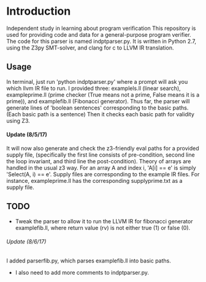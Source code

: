 # Introduction
Independent study in learning about program verification
This repository is used for providing code and data for a general-purpose program verifier. The code for this parser is named indptparser.py. It is written in Python 2.7, using the Z3py SMT-solver, and clang for c to LLVM IR translation.

## Usage
In terminal, just run 'python indptparser.py' where a prompt will ask you which llvm IR file to run. I provided three: examplels.ll (linear search), exampleprime.ll (prime checker (True means not a prime, False means it is a prime)), and examplefib.ll (Fibonacci generator). Thus far, the parser will generate lines of 'boolean sentences' corresponding to the basic paths. (Each basic path is a sentence) Then it checks each basic path for validity using Z3.

#### Update (8/5/17)
It will now also generate and check the z3-friendly eval paths for a provided supply file, (specifically the first line consists of pre-condition, second line the loop invariant, and third line the post-condition). Theory of arrays are handled in the usual z3 way. For an array A and index i, 'A[i] == e' is simply 'Select(A, i) == e'. Supply files are corresponding to the example IR files. For instance, exampleprime.ll has the corresponding supplyprime.txt as a supply file.

## TODO
* Tweak the parser to allow it to run the LLVM IR for fibonacci generator examplefib.ll, where return value (rv) is not either true (1) or false (0). 
###### Update (8/6/17)
I added parserfib.py, which parses examplefib.ll into basic paths.
* I also need to add more comments to indptparser.py.
